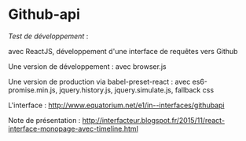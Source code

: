 Github-api
========



_Test de développement_  :

avec ReactJS, développement d'une interface de requêtes vers Github

Une version de développement : avec browser.js

Une version de production via babel-preset-react : avec es6-promise.min.js, jquery.history.js, jquery.simulate.js, fallback css

L'interface : http://www.equatorium.net/e1/in--interfaces/githubapi

Note de présentation : http://interfacteur.blogspot.fr/2015/11/react-interface-monopage-avec-timeline.html

